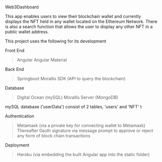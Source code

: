Web3Dashboard

This app enables users to view their blockchain wallet and currently displays the NFT held in any wallet located on the Ethereum Network.
There is also a search function that allows the user to display any other NFT in a public wallet address.


This project uses the following for its development

Front End
> Angular
> Angular Material

Back End
> Springboot
> Morallis SDK (API to query the blockchain)

Database
> Digital Ocean (mySQL)
> Morallis  Server (MongoDB)

mySQL database ('userData') consist of 2 tables, 'users' and 'NFT'
t

Authentication
>Metamask (via a private key for connecting wallet to Metamask)
Thereafter 0auth signature via message prompt to approve or reject any form of block chain transactions

Deployment
> Heroku (via embedding the built Angular app into the static folder)
